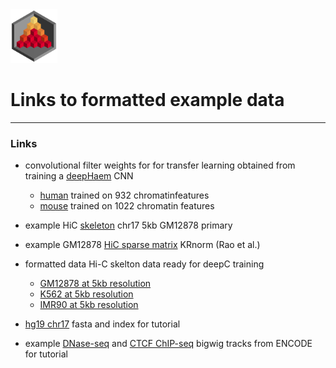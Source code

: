 <img src="../docs/logo_1_transparent.png" width="75">

# Links to formatted example data


-------------------------------------------------------------------------------

### Links

* convolutional filter weights for for transfer learning obtained from training a [deepHaem](https://github.com/rschwess/deepHaem) CNN
  * [human](http://userweb.molbiol.ox.ac.uk/datashare/rschwess/deepC/data_links/saved_conv_weights_human_deepc_arch.npy.npz) trained on 932 chromatinfeatures
  * [mouse](http://userweb.molbiol.ox.ac.uk/datashare/rschwess/deepC/data_links/saved_conv_weights_mouse_deepc_arch.npy.npz) trained on 1022 chromatin features

* example HiC [skeleton](http://userweb.molbiol.ox.ac.uk/datashare/rschwess/deepC/data_links/example_skeleton_gm12878_5kb_chr17.bed) chr17 5kb GM12878 primary

* example GM12878 [HiC sparse matrix](http://userweb.molbiol.ox.ac.uk/datashare/rschwess/deepC/data_links/gm12878_primary_chr17_5kb.contacts.KRnorm.matrix.gz) KRnorm (Rao et al.)

* formatted data Hi-C skelton data ready for deepC training
  * [GM12878 at 5kb resolution](http://userweb.molbiol.ox.ac.uk/datashare/rschwess/deepC/data_links/data_GM12878_5kb_regression.txt.tar.gz)
  * [K562 at 5kb resolution](http://userweb.molbiol.ox.ac.uk/datashare/rschwess/deepC/data_links/data_K562_5kb_regression.txt.tar.gz)
  * [IMR90 at 5kb resolution](http://userweb.molbiol.ox.ac.uk/datashare/rschwess/deepC/data_links/data_IMR90_5kb_regression.txt.gz)


* [hg19 chr17](http://userweb.molbiol.ox.ac.uk/datashare/rschwess/deepC/data_links/hg19_chr17_fasta_for_test.tar.gz) fasta and index for tutorial

* example [DNase-seq](http://userweb.molbiol.ox.ac.uk/datashare/rschwess/deepC/data_links/dnase_gm12878_encode_uw_merged_w50.bw) and [CTCF ChIP-seq](http://userweb.molbiol.ox.ac.uk/datashare/rschwess/deepC/data_links/ctcf_gm12878_encode_broad_merged_w50.bw) bigwig tracks from ENCODE for tutorial
